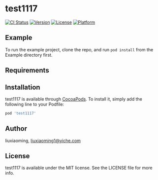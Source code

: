 # test1117

[![CI Status](https://img.shields.io/travis/liuxiaoming/test1117.svg?style=flat)](https://travis-ci.org/liuxiaoming/test1117)
[![Version](https://img.shields.io/cocoapods/v/test1117.svg?style=flat)](https://cocoapods.org/pods/test1117)
[![License](https://img.shields.io/cocoapods/l/test1117.svg?style=flat)](https://cocoapods.org/pods/test1117)
[![Platform](https://img.shields.io/cocoapods/p/test1117.svg?style=flat)](https://cocoapods.org/pods/test1117)

## Example

To run the example project, clone the repo, and run `pod install` from the Example directory first.

## Requirements

## Installation

test1117 is available through [CocoaPods](https://cocoapods.org). To install
it, simply add the following line to your Podfile:

```ruby
pod 'test1117'
```

## Author

liuxiaoming, liuxiaoming1@yiche.com

## License

test1117 is available under the MIT license. See the LICENSE file for more info.
